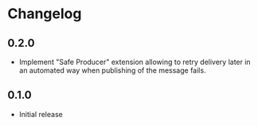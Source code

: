 # Changelog

## 0.2.0
- Implement "Safe Producer" extension allowing to retry delivery later in an automated way when publishing of the message fails.

## 0.1.0
- Initial release
